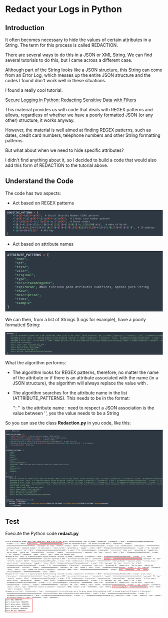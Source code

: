 # Redact your Logs in Python

## Introduction

It often becomes necessary to hide the values of certain attributes in a String. The term for this process is called REDACTION.

There are several ways to do this in a JSON or XML String. We can find several tutorials to do this, but I came across a different case.

Although part of the String looks like a JSON structure, this String can come from an Error Log, which messes up the entire JSON structure and the codes I found don't work well in these situations.

I found a really cool tutorial:

[Secure Logging in Python: Redacting Sensitive Data with Filters](https://levelup.gitconnected.com/secure-logging-in-python-redacting-sensitive-data-with-filters-d49bd401c53)

This material provides us with code that deals with REGEX patterns and allows, regardless of whether we have a poorly formatted JSON (or any other) structure, it works anyway.

However, the material is well aimed at finding REGEX patterns, such as dates, credit card numbers, telephone numbers and other String formatting patterns.

But what about when we need to hide specific attributes?

I didn't find anything about it, so I decided to build a code that would also add this form of REDACTION to the tutorial above.

## Understand the Code

The code has two aspects:

- Act based on REGEX patterns

![img.png](images/img.png)

- Act based on attribute names

![img_1.png](images/img_1.png)

We can then, from a list of Strings (Logs for example), have a poorly formatted String:

![img_2.png](images/img_2.png)

What the algorithm performs:

- The algorithm looks for REGEX patterns, therefore, no matter the name of the attribute or if there is an attribute associated with the name (in a JSON structure), the algorithm will always replace the value with **<REDACTED>**.
- The algorithm searches for the attribute name in the list (ATTRIBUTE_PATTERNS). This needs to be in the format:


    '<name>': '<value>'
    <name> is the attribute name
    : need to respect a JSON association
    <value> is the value between '', yes the value needs to be a String

So you can use the class **Redaction.py** in you code, like this:

![img_3.png](images/img_3.png)

## Test

Execute the Python code **redact.py**

![img_4.png](images/img_4.png)

